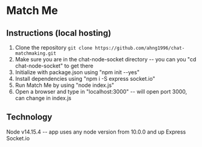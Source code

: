 # Match Me

## Instructions (local hosting)
1. Clone the repository ``git clone https://github.com/ahng1996/chat-matchmaking.git``
2. Make sure you are in the chat-node-socket directory -- you can you "cd chat-node-socket" to get there
3. Initialize with package.json using "npm init --yes"
4. Install dependencies using "npm i -S express socket.io"
5. Run Match Me by using "node index.js"
6. Open a browser and type in "localhost:3000" -- will open port 3000, can change in index.js

## Technology
Node v14.15.4 -- app uses any node version from 10.0.0 and up
Express
Socket.io